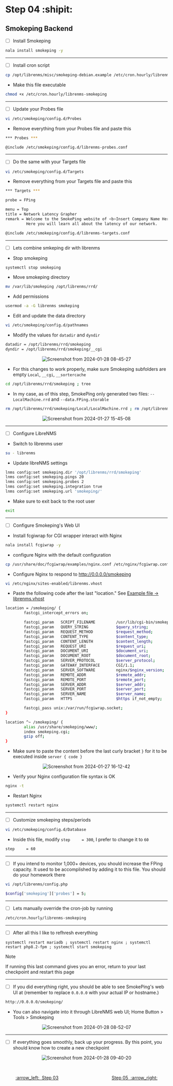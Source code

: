 # Step 04 :shipit:
## Smokeping Backend

- [ ] Install Smokeping
```bash
nala install smokeping -y
```
___

- [ ] Install cron script
```bash
cp /opt/librenms/misc/smokeping-debian.example /etc/cron.hourly/librenms-smokeping
```
- Make this file executable
```bash
chmod +x /etc/cron.hourly/librenms-smokeping
```
___

- [ ] Update your Probes file
```bash
vi /etc/smokeping/config.d/Probes
```
- Remove everything from your Probes file and paste this
```bash
*** Probes ***

@include /etc/smokeping/config.d/librenms-probes.conf
```
___

- [ ] Do the same with your Targets file
```bash
vi /etc/smokeping/config.d/Targets
```
- Remove everything from your Targets file and paste this
```bash
*** Targets ***

probe = FPing

menu = Top
title = Network Latency Grapher
remark = Welcome to the SmokePing website of <b>Insert Company Name Here</b>. \
         Here you will learn all about the latency of our network.

@include /etc/smokeping/config.d/librenms-targets.conf
```
___

- [ ] Lets combine smkeping dir with librenms
- Stop smokeping
```bash
systemctl stop smokeping
```
- Move smokeping directory
```bash
mv /var/lib/smokeping /opt/librenms/rrd/
```
- Add permissions
```bash
usermod -a -G librenms smokeping
```
- Edit and update the data directory
```bash
vi /etc/smokeping/config.d/pathnames
```
- Modify the values for ```datadir``` and ```dyndir```
```bash
datadir = /opt/librenms/rrd/smokeping
dyndir = /opt/librenms/rrd/smokeping/__cgi
```

<div align="center">
         
![Screenshot from 2024-01-28 08-45-27](https://github.com/hispanicdevian/libreNMS-Deb12-Nginx/assets/135581442/40f4f491-e78d-4af2-9707-5d000edfb391)       
</div>

- For this changes to work properly, make sure Smokeping subfolders are empty ```Local```, ```__cgi```, ```__sortercache```
```bash
cd /opt/librenms/rrd/smokeping ; tree
```
- In my case, as of this step, SmokePing only generated two files: ```--LocalMachine.rrd``` and ```--data.FPing.storable```
```bash
rm /opt/librenms/rrd/smokeping/Local/LocalMachine.rrd ; rm /opt/librenms/rrd/smokeping/__sortercache/data.FPing.storable ; tree
```
<div align="center">
         
![Screenshot from 2024-01-27 15-45-08](https://github.com/hispanicdevian/libreNMS-Deb12-Nginx/assets/135581442/a7a232b0-866f-46fb-ae61-836f39c03fe0)
</div>

___

- [ ] Configure LibreNMS
- Switch to librenms user
```bash
su - librenms
```
- Update libreNMS settings
```bash
lnms config:set smokeping.dir '/opt/librenms/rrd/smokeping'
lnms config:set smokeping.pings 20
lnms config:set smokeping.probes 2
lnms config:set smokeping.integration true
lnms config:set smokeping.url 'smokeping/'
```
- Make sure to exit back to the root user
```bash
exit
```
___

- [ ] Configure Smokeping's Web UI
- Install fcgiwrap for CGI wrapper interact with Nginx
```bash
nala install fcgiwrap -y
```
- configure Nginx with the default configuration
```bash
cp /usr/share/doc/fcgiwrap/examples/nginx.conf /etc/nginx/fcgiwrap.conf
```
- Configure Nginx to respond to http://0.0.0.0/smokeping
```bash
vi /etc/nginx/sites-enabled/librenms.vhost
```
- Paste the following code after the last "location." See [Example file -> librenms.vhost](Resources/librenms.vhost)
```bash
location = /smokeping/ {
        fastcgi_intercept_errors on;

        fastcgi_param   SCRIPT_FILENAME         /usr/lib/cgi-bin/smokeping.cgi;
        fastcgi_param   QUERY_STRING            $query_string;
        fastcgi_param   REQUEST_METHOD          $request_method;
        fastcgi_param   CONTENT_TYPE            $content_type;
        fastcgi_param   CONTENT_LENGTH          $content_length;
        fastcgi_param   REQUEST_URI             $request_uri;
        fastcgi_param   DOCUMENT_URI            $document_uri;
        fastcgi_param   DOCUMENT_ROOT           $document_root;
        fastcgi_param   SERVER_PROTOCOL         $server_protocol;
        fastcgi_param   GATEWAY_INTERFACE       CGI/1.1;
        fastcgi_param   SERVER_SOFTWARE         nginx/$nginx_version;
        fastcgi_param   REMOTE_ADDR             $remote_addr;
        fastcgi_param   REMOTE_PORT             $remote_port;
        fastcgi_param   SERVER_ADDR             $server_addr;
        fastcgi_param   SERVER_PORT             $server_port;
        fastcgi_param   SERVER_NAME             $server_name;
        fastcgi_param   HTTPS                   $https if_not_empty;

        fastcgi_pass unix:/var/run/fcgiwrap.socket;
}

location ^~ /smokeping/ {
        alias /usr/share/smokeping/www/;
        index smokeping.cgi;
        gzip off;
}
```
- Make sure to paste the content before the last curly bracket ```}``` for it to be executed inside ```server { code }```
<div align="center">
         
![Screenshot from 2024-01-27 16-12-42](https://github.com/hispanicdevian/libreNMS-Deb12-Nginx/assets/135581442/5fcce586-eff5-4b63-b56a-2b9c8c3bb651)
</div>

- Verify your Nginx configuration file syntax is OK
```bash
nginx -t
```
- Restart Nginx
```bash
systemctl restart nginx
```
___

- [ ] Customize smokeping steps/periods
```bash
vi /etc/smokeping/config.d/Database
```
- Inside this file, modify ```step     = 300```, I prefer to change it to ```60```
```bash
step     = 60
```
___

- [ ] If you intend to monitor 1,000+ devices, you should increase the FPing capacity. It used to be accomplished by adding it to this file. You should do your homework there
```bash
vi /opt/librenms/config.php
```
```bash
$config['smokeping']['probes'] = 5;
```
___

- [ ] Lets manually override the cron-job by running
```bash
/etc/cron.hourly/librenms-smokeping
```
___

- [ ] After all this I like to refhresh everything
```bah
systemctl restart mariadb ; systemctl restart nginx ; systemctl restart php8.2-fpm ; systemctl start smokeping
```
> [!NOTE]
> If running this last command gives you an error, return to your last checkpoint and restart this page

___

- [ ] If you did everything right, you should be able to see SmokePing's web UI at (remember to replace ```0.0.0.0``` with your actual IP or hostname.)
```bash
http://0.0.0.0/smokeping/
```
- You can also navigate into it through LibreNMS web UI; Home Button > Tools > Smokeping

<div align="center">
         
![Screenshot from 2024-01-28 08-52-07](https://github.com/hispanicdevian/libreNMS-Deb12-Nginx/assets/135581442/cdf7b9d4-3ea0-49ed-a088-cdc7475631ab)
</div>

___

- [ ] If everything goes smoothly, back up your progress. By this point, you should know how to create a new checkpoint

<div align="center">

![Screenshot from 2024-01-28 09-40-20](https://github.com/hispanicdevian/libreNMS-Deb12-Nginx/assets/135581442/a629d22e-a4a9-44d6-aef2-56abf9f48325)
</div>

<br>
<p align="center"> <a href="Step_03.md">:arrow_left:&nbsp;&nbsp;Step 03</a> &nbsp;&nbsp;&nbsp;&nbsp;&nbsp;&nbsp;&nbsp;&nbsp;&nbsp;&nbsp;&nbsp;&nbsp;&nbsp;&nbsp;&nbsp;&nbsp;&nbsp;&nbsp;&nbsp;&nbsp;&nbsp;&nbsp;&nbsp;&nbsp;&nbsp;&nbsp;&nbsp;&nbsp;&nbsp;&nbsp;&nbsp;&nbsp;&nbsp;&nbsp;&nbsp;&nbsp;&nbsp;&nbsp;&nbsp;&nbsp;  <a href="Step_05.md">Step 05&nbsp; :arrow_right:</a></p>
